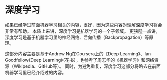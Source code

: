 # 深度学习

如果已经学过前面[机器学习](../macine-learning/)相关的内容，很好，因为这些内容对理解深度学习将会非常有帮助。
本质上来讲，深度学习是机器学习的一个子领域。
更狭隘一点讲，深度学习是基于机器学习里的神经网络、后向传播（Backpropagation）等原理。

这部分内容主要是基于Andrew Ng在Coursera上的《Deep Learning》、Ian Goodfellow《Deep Learning》（花书），也参考了周志华的《机器学习》和网络资源（Wikipedia、GitHub等）。
同时，为避免重复，深度学习这部分将略去在前面机器学习里已经介绍过的内容。
